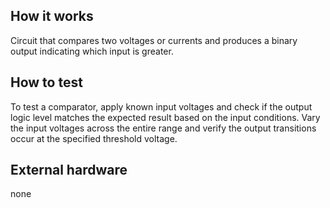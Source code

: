 <!---

This file is used to generate your project datasheet. Please fill in the information below and delete any unused
sections.

You can also include images in this folder and reference them in the markdown. Each image must be less than
512 kb in size, and the combined size of all images must be less than 1 MB.
-->

## How it works

Circuit that compares two voltages or currents and produces a binary output indicating which input is greater.

## How to test

To test a comparator, apply known input voltages and check if the output logic level matches the expected result based on the input conditions. Vary the input voltages across the entire range and verify the output transitions occur at the specified threshold voltage.

## External hardware

none
